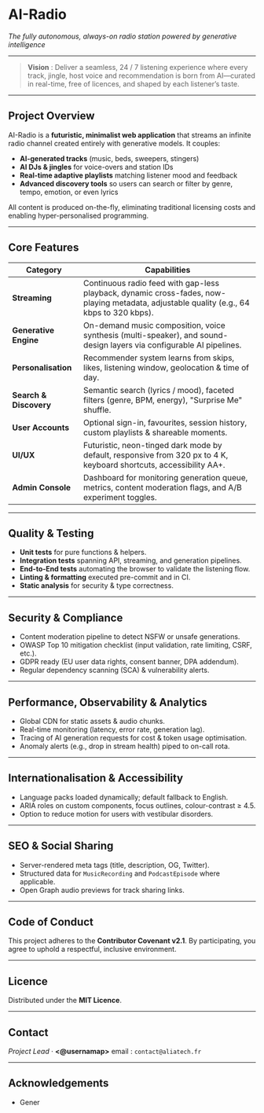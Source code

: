 # **AI-Radio**

*The fully autonomous, always-on radio station powered by generative intelligence*

---

> **Vision** : Deliver a seamless, 24 / 7 listening experience where every track, jingle, host voice and recommendation is born from AI—curated in real-time, free of licences, and shaped by each listener’s taste.

---


## Project Overview

AI-Radio is a **futuristic, minimalist web application** that streams an infinite radio channel created entirely with generative models. It couples:

* **AI-generated tracks** (music, beds, sweepers, stingers)
* **AI DJs & jingles** for voice-overs and station IDs
* **Real-time adaptive playlists** matching listener mood and feedback
* **Advanced discovery tools** so users can search or filter by genre, tempo, emotion, or even lyrics

All content is produced on-the-fly, eliminating traditional licensing costs and enabling hyper-personalised programming.

---

## Core Features

| Category               | Capabilities                                                                                                                             |
| ---------------------- | ---------------------------------------------------------------------------------------------------------------------------------------- |
| **Streaming**          | Continuous radio feed with gap-less playback, dynamic cross-fades, now-playing metadata, adjustable quality (e.g., 64 kbps to 320 kbps). |
| **Generative Engine**  | On-demand music composition, voice synthesis (multi-speaker), and sound-design layers via configurable AI pipelines.                     |
| **Personalisation**    | Recommender system learns from skips, likes, listening window, geolocation & time of day.                                                |
| **Search & Discovery** | Semantic search (lyrics / mood), faceted filters (genre, BPM, energy), "Surprise Me" shuffle.                                            |
| **User Accounts**      | Optional sign-in, favourites, session history, custom playlists & shareable moments.                                                     |
| **UI/UX**              | Futuristic, neon-tinged dark mode by default, responsive from 320 px to 4 K, keyboard shortcuts, accessibility AA+.                      |
| **Admin Console**      | Dashboard for monitoring generation queue, metrics, content moderation flags, and A/B experiment toggles.                                |

---

## Quality & Testing

* **Unit tests** for pure functions & helpers.
* **Integration tests** spanning API, streaming, and generation pipelines.
* **End-to-End tests** automating the browser to validate the listening flow.
* **Linting & formatting** executed pre-commit and in CI.
* **Static analysis** for security & type correctness.

---

## Security & Compliance

* Content moderation pipeline to detect NSFW or unsafe generations.
* OWASP Top 10 mitigation checklist (input validation, rate limiting, CSRF, etc.).
* GDPR ready (EU user data rights, consent banner, DPA addendum).
* Regular dependency scanning (SCA) & vulnerability alerts.

---

## Performance, Observability & Analytics

* Global CDN for static assets & audio chunks.
* Real-time monitoring (latency, error rate, generation lag).
* Tracing of AI generation requests for cost & token usage optimisation.
* Anomaly alerts (e.g., drop in stream health) piped to on-call rota.

---

## Internationalisation & Accessibility

* Language packs loaded dynamically; default fallback to English.
* ARIA roles on custom components, focus outlines, colour-contrast ≥ 4.5.
* Option to reduce motion for users with vestibular disorders.

---

## SEO & Social Sharing

* Server-rendered meta tags (title, description, OG, Twitter).
* Structured data for `MusicRecording` and `PodcastEpisode` where applicable.
* Open Graph audio previews for track sharing links.

---

## Code of Conduct

This project adheres to the **Contributor Covenant v2.1**. By participating, you agree to uphold a respectful, inclusive environment.

---

## Licence

Distributed under the **MIT Licence**.

---

## Contact

*Project Lead* · **<@usernamap>**
email : `contact@aliatech.fr`

---

## Acknowledgements

* Gener
